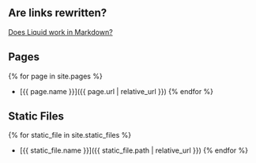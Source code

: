 ## Are links rewritten?

[Does Liquid work in Markdown?](liquid-in-markdown.md)

## Pages

{% for page in site.pages %}
* [{{ page.name }}]({{ page.url | relative_url }})
{% endfor %}

## Static Files

{% for static_file in site.static_files %}
* [{{ static_file.name }}]({{ static_file.path | relative_url }})
{% endfor %}

